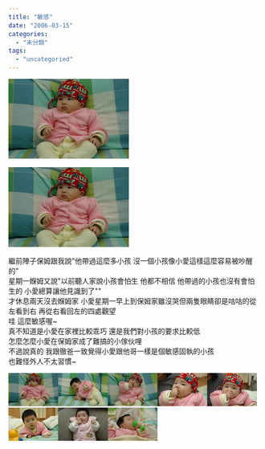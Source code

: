 ```yaml
---
title: "敏感"
date: "2006-03-15"
categories: 
  - "未分類"
tags: 
  - "uncategoried"
---
```


![](images/111687566_b975c1d57e_m.jpg)

![](images/111687566_b975c1d57e_m.jpg)

繼前陣子保姆跟我說"他帶過這麼多小孩 沒一個小孩像小愛這樣這麼容易被吵醒的"  
星期一媬姆又說"以前聽人家說小孩會怕生 他都不相信 他帶過的小孩也沒有會怕生的 小愛總算讓他見識到了""  
才休息兩天沒去媬姆家 小愛星期一早上到保姆家雖沒哭但兩隻眼睛卻是咕咕的從左看到右 再從右看回左的四處觀望  
哇 這麼敏感喔~  
真不知道是小愛在家裡比較乖巧 還是我們對小孩的要求比較低  
怎麼怎麼小愛在保姆家成了難搞的小傢伙哩  
不過說真的 我跟徹爸一致覺得小愛跟他哥一樣是個敏感固執的小孩  
也難怪外人不太習慣~

![](images/111687566_b975c1d57e_t.jpg)![](images/111687710_021ceaed20_t.jpg)![](images/111687524_3aea3dd41c_t.jpg)![](images/111687509_dc007374d2_t.jpg)![](images/111687461_a7c02513d4_t.jpg)![](images/111687399_41ad8971a1_t.jpg)![](images/111687363_de0ed6e223_t.jpg)![](images/111687273_a94d0fa97d_t.jpg)
